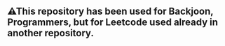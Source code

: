 ## ⚠This repository has been used for Backjoon, Programmers, but for Leetcode used already in another repository.

